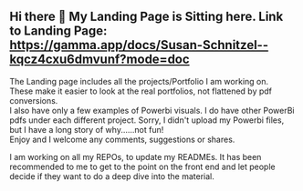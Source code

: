 ## Hi there 👋  My Landing Page is Sitting here.  Link to Landing Page:  https://gamma.app/docs/Susan-Schnitzel--kqcz4cxu6dmvunf?mode=doc
The Landing page includes all the projects/Portfolio I am working on.  
These make it easier to look at the real portfolios, not flattened by pdf conversions.  
I also have only a few examples of Powerbi visuals.  I do have other PowerBi pdfs under each different project.  Sorry, I didn't upload my Powerbi files, but I have a long story of why......not fun!  
Enjoy and I welcome any comments, suggestions or shares.  

I am working on all my REPOs, to update my  READMEs.  It has been recommended to me to get to the point on the front end and let people decide if they want to do a deep dive into the material.  
